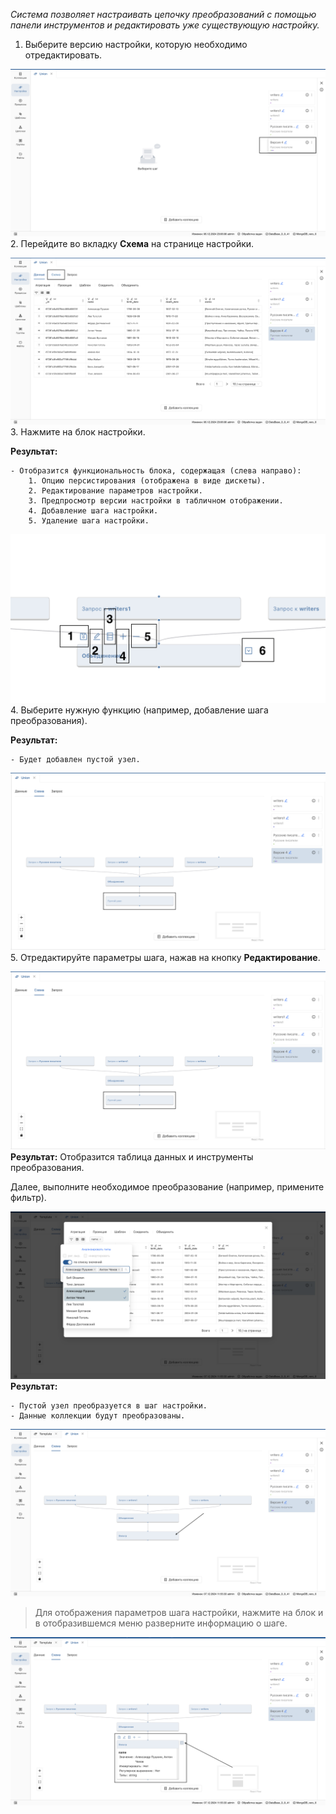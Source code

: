 _Система позволяет настраивать цепочку преобразований с помощью панели инструментов и редактировать уже существующую настройку._

1. Выберите версию настройки, которую необходимо отредактировать.

![1_Edit_choose_version_config.png](../../images/4_Nastroyka/4_3_Edit_config/1_Edit_choose_version_config.png)
2. Перейдите во вкладку **Схема** на странице настройки.

![2_Edit_config_graph.png](../../images/4_Nastroyka/4_3_Edit_config/2_Edit_config_graph.png)
3. Нажмите на блок настройки.

**Результат:**

    - Отобразится функциональность блока, содержащая (слева направо):
        1. Опцию персистирования (отображена в виде дискеты).
        2. Редактирование параметров настройки.
        3. Предпросмотр версии настройки в табличном отображении.
        4. Добавление шага настройки.
        5. Удаление шага настройки.

![4_Block_elements.png](../../images/4_Nastroyka/4_3_Edit_config/4_Block_elements.png)
4. Выберите нужную функцию (например, добавление шага преобразования).

**Результат:**

    - Будет добавлен пустой узел.

![5_Empty_block.png](../../images/4_Nastroyka/4_3_Edit_config/5_Empty_block.png)
5. Отредактируйте параметры шага, нажав на кнопку **Редактирование**.

![5_Empty_block.png](../../images/4_Nastroyka/4_3_Edit_config/5_Empty_block.png)
**Результат:** Отобразится таблица данных и инструменты преобразования.

Далее, выполните необходимое преобразование (например, примените фильтр).

![6_Empty_block_params.png](../../images/4_Nastroyka/4_3_Edit_config/6_Empty_block_params.png)
**Результат:**

    - Пустой узел преобразуется в шаг настройки.
    - Данные коллекции будут преобразованы.

![7_Result.png](../../images/4_Nastroyka/4_3_Edit_config/7_Result.png)

> Для отображения параметров шага настройки, нажмите на блок и в отобразившемся меню разверните информацию о шаге.

![8_Preview_block.png](../../images/4_Nastroyka/4_3_Edit_config/8_Preview_block.png)